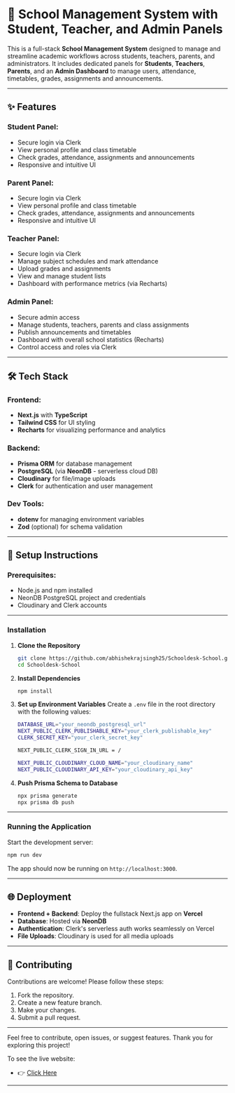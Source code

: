 # 🏫 School Management System with Student, Teacher, and Admin Panels

This is a full-stack **School Management System** designed to manage and streamline academic workflows across students, teachers, parents, and administrators. It includes dedicated panels for **Students**, **Teachers**, **Parents**, and an **Admin Dashboard** to manage users, attendance, timetables, grades, assignments and announcements.

---

## ✨ Features

### Student Panel:

* Secure login via Clerk
* View personal profile and class timetable
* Check grades, attendance, assignments and announcements
* Responsive and intuitive UI

### Parent Panel:

* Secure login via Clerk
* View personal profile and class timetable
* Check grades, attendance, assignments and announcements
* Responsive and intuitive UI

### Teacher Panel:

* Secure login via Clerk
* Manage subject schedules and mark attendance
* Upload grades and assignments
* View and manage student lists
* Dashboard with performance metrics (via Recharts)

### Admin Panel:

* Secure admin access
* Manage students, teachers, parents and class assignments
* Publish announcements and timetables
* Dashboard with overall school statistics (Recharts)
* Control access and roles via Clerk

---

## 🛠 Tech Stack

### Frontend:

* **Next.js** with **TypeScript**
* **Tailwind CSS** for UI styling
* **Recharts** for visualizing performance and analytics

### Backend:

* **Prisma ORM** for database management
* **PostgreSQL** (via **NeonDB** - serverless cloud DB)
* **Cloudinary** for file/image uploads
* **Clerk** for authentication and user management

### Dev Tools:

* **dotenv** for managing environment variables
* **Zod** (optional) for schema validation

---

## 🚀 Setup Instructions

### Prerequisites:

* Node.js and npm installed
* NeonDB PostgreSQL project and credentials
* Cloudinary and Clerk accounts

---

### Installation

1. **Clone the Repository**

   ```bash
   git clone https://github.com/abhishekrajsingh25/Schooldesk-School.git
   cd Schooldesk-School
   ```

2. **Install Dependencies**

   ```bash
   npm install
   ```

3. **Set up Environment Variables**
   Create a `.env` file in the root directory with the following values:

   ```bash
   DATABASE_URL="your_neondb_postgresql_url"
   NEXT_PUBLIC_CLERK_PUBLISHABLE_KEY="your_clerk_publishable_key"
   CLERK_SECRET_KEY="your_clerk_secret_key"

   NEXT_PUBLIC_CLERK_SIGN_IN_URL = /

   NEXT_PUBLIC_CLOUDINARY_CLOUD_NAME="your_cloudinary_name"
   NEXT_PUBLIC_CLOUDINARY_API_KEY="your_cloudinary_api_key"
   ```
   
4. **Push Prisma Schema to Database**

   ```bash
   npx prisma generate
   npx prisma db push
   ```

---

### Running the Application

Start the development server:

```bash
npm run dev
```

The app should now be running on `http://localhost:3000`.

---

## 🌐 Deployment

* **Frontend + Backend**: Deploy the fullstack Next.js app on **Vercel**
* **Database**: Hosted via **NeonDB**
* **Authentication**: Clerk's serverless auth works seamlessly on Vercel
* **File Uploads**: Cloudinary is used for all media uploads

---

## 🤝 Contributing

Contributions are welcome! Please follow these steps:

1. Fork the repository.
2. Create a new feature branch.
3. Make your changes.
4. Submit a pull request.

---

Feel free to contribute, open issues, or suggest features.
Thank you for exploring this project!

To see the live website:

* 👉 <a href="https://schooldesk-school-abhishekrajsingh.vercel.app/">Click Here</a>

---
